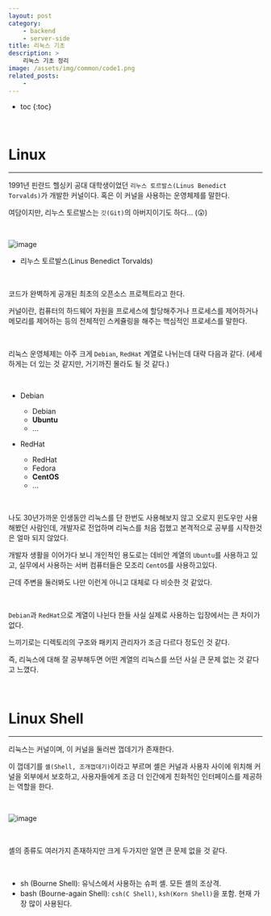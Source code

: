 ```yaml
---
layout: post
category:
    - backend
    - server-side
title: 리눅스 기초
description: >
    리눅스 기초 정리
image: /assets/img/common/code1.png
related_posts:
    - 
---
```


* toc
{:toc}
  
<br />

# Linux

---

1991년 핀란드 헬싱키 공대 대학생이었던 `리누스 토르발스(Linus Benedict Torvalds)`가 개발한 커널이다. 혹은 이 커널을 사용하는 운영체제를 말한다.

여담이지만, 리누스 토르발스는 `깃(Git)`의 아버지이기도 하다... (😲)

<br />

![image](https://user-images.githubusercontent.com/71188307/144651900-646ca368-0be2-4f3d-95ab-b7e4a6d2bf3b.png)
- 리누스 토르발스(Linus Benedict Torvalds)

<br />

코드가 완벽하게 공개된 최초의 오픈소스 프로젝트라고 한다.

커널이란, 컴퓨터의 하드웨어 자원을 프로세스에 할당해주거나 프로세스를 제어하거나 메모리를 제어하는 등의 전체적인 스케쥴링을 해주는 핵심적인 프로세스를 말한다. 

<br />

리눅스 운영체제는 아주 크게 `Debian`, `RedHat` 계열로 나뉘는데 대략 다음과 같다. (세세하게는 더 있는 것 같지만, 거기까진 몰라도 될 것 같다.)

<br />

- Debian
  - Debian
  - **Ubuntu**
  - ...

- RedHat
  - RedHat
  - Fedora
  - **CentOS**
  - ...

<br />

나도 30년가까운 인생동안 리눅스를 단 한번도 사용해보지 않고 오로지 윈도우만 사용해봤던 사람인데, 개발자로 전업하며 리눅스를 처음 접했고 본격적으로 공부를 시작한것은 얼마 되지 않았다.

개발자 생활을 이어가다 보니 개인적인 용도로는 데비안 계열의 `Ubuntu`를 사용하고 있고, 실무에서 사용하는 서버 컴퓨터들은 모조리 `CentOS`를 사용하고있다.

근데 주변을 둘러봐도 나만 이런게 아니고 대체로 다 비슷한 것 같았다.

<br />

`Debian`과 `RedHat`으로 계열이 나뉜다 한들 사실 실제로 사용하는 입장에서는 큰 차이가 없다.

느끼기로는 디렉토리의 구조와 패키지 관리자가 조금 다르다 정도인 것 같다.

즉, 리눅스에 대해 잘 공부해두면 어떤 계열의 리눅스를 쓰던 사실 큰 문제 없는 것 같다고 느꼈다.

<br />

# Linux Shell

---

리눅스는 커널이며, 이 커널을 둘러싼 껍데기가 존재한다.

이 껍데기를 `셸(Shell, 조개껍데기)`이라고 부르며 셸은 커널과 사용자 사이에 위치해 커널을 외부에서 보호하고, 사용자들에게 조금 더 인간에게 친화적인 인터페이스를 제공하는 역할을 한다.

<br />

![image](https://user-images.githubusercontent.com/71188307/144651841-154b4baf-10e2-493d-ba7a-9114df2fc9c2.png)

<br />

셸의 종류도 여러가지 존재하지만 크게 두가지만 알면 큰 문제 없을 것 같다.

<br />

- sh (Bourne Shell): 유닉스에서 사용하는 슈퍼 셸. 모든 셸의 조상격.
- bash (Bourne-again Shell): `csh(C Shell)`, `ksh(Korn Shell)`을 포함. 현재 가장 많이 사용된다.

<br />

